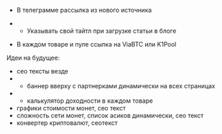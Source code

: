 - В телеграмме рассылка из нового источника
- + Указывать свой тайтл при загрузке статьи в блоге

- В каждом товаре и пуле ссылка на ViaBTC или K1Pool

Идеи на будущее:
- сео тексты везде
- - баннер вверху с партнерками динамически на всех страницах
- + калькулятор доходности в каждом товаре
- графики стоимости монет, сео текст
- сложность сети монет, список асиков динамически, сео текст
- конвертер криптовалют, сеотекст